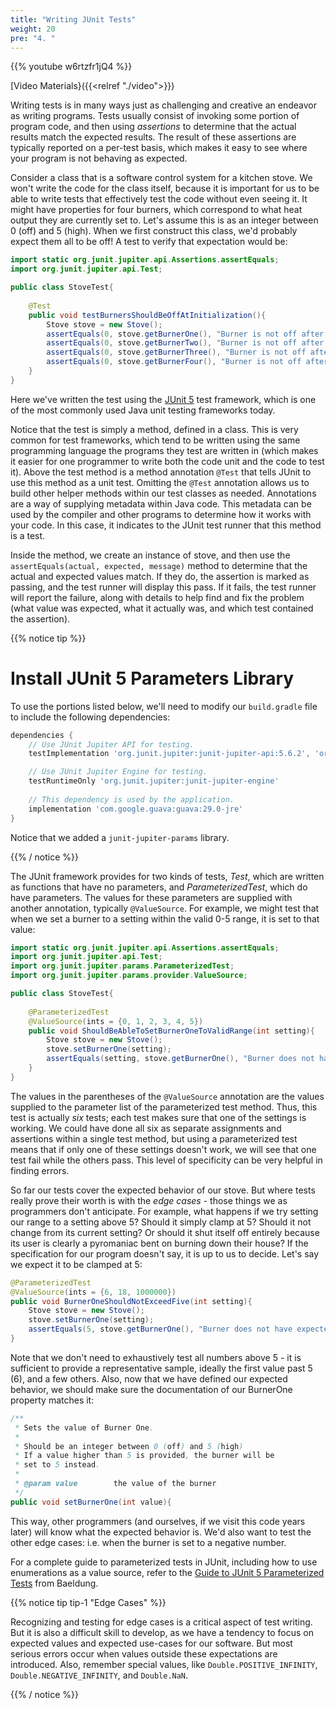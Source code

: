 ```yaml
---
title: "Writing JUnit Tests"
weight: 20
pre: "4. "
---
```


{{% youtube w6rtzfr1jQ4 %}}

[Video Materials}({{<relref "./video">}})

Writing tests is in many ways just as challenging and creative an endeavor as writing programs.  Tests usually consist of invoking some portion of program code, and then using _assertions_ to determine that the actual results match the expected results.  The result of these assertions are typically reported on a per-test basis, which makes it easy to see where your program is not behaving as expected.  

Consider a class that is a software control system for a kitchen stove. We won't write the code for the class itself, because it is important for us to be able to write tests that effectively test the code without even seeing it. It might have properties for four burners, which correspond to what heat output they are currently set to.  Let's assume this is as an integer between 0 (off) and 5 (high).  When we first construct this class, we'd probably expect them all to be off!  A test to verify that expectation would be:

```java
import static org.junit.jupiter.api.Assertions.assertEquals;
import org.junit.jupiter.api.Test;

public class StoveTest{
    
    @Test
    public void testBurnersShouldBeOffAtInitialization(){
        Stove stove = new Stove();
        assertEquals(0, stove.getBurnerOne(), "Burner is not off after initialization");
        assertEquals(0, stove.getBurnerTwo(), "Burner is not off after initialization");
        assertEquals(0, stove.getBurnerThree(), "Burner is not off after initialization");
        assertEquals(0, stove.getBurnerFour(), "Burner is not off after initialization");
    }
}
```

Here we've written the test using the [JUnit 5](https://junit.org/junit5/docs/current/user-guide/) test framework, which is one of the most commonly used Java unit testing frameworks today.

Notice that the test is simply a method, defined in a class.  This is very common for test frameworks, which tend to be written using the same programming language the programs they test are written in (which makes it easier for one programmer to write both the code unit and the code to test it).  Above the test method is a method annotation `@Test` that tells JUnit to use this method as a unit test. Omitting the `@Test` annotation allows us to build other helper methods within our test classes as needed.  Annotations are a way of supplying metadata within Java code.  This metadata can be used by the compiler and other programs to determine how it works with your code.  In this case, it indicates to the JUnit test runner that this method is a test.

Inside the method, we create an instance of stove, and then use the `assertEquals(actual, expected, message)` method to determine that the actual and expected values match.  If they do, the assertion is marked as passing, and the test runner will display this pass.  If it fails, the test runner will report the failure, along with details to help find and fix the problem (what value was expected, what it actually was, and which test contained the assertion).

{{% notice tip %}}

# Install JUnit 5 Parameters Library

To use the portions listed below, we'll need to modify our `build.gradle` file to include the following dependencies:

```gradle
dependencies {
    // Use JUnit Jupiter API for testing.
    testImplementation 'org.junit.jupiter:junit-jupiter-api:5.6.2', 'org.hamcrest:hamcrest:2.2', 'org.junit.jupiter:junit-jupiter-params'

    // Use JUnit Jupiter Engine for testing.
    testRuntimeOnly 'org.junit.jupiter:junit-jupiter-engine'
    
    // This dependency is used by the application.
    implementation 'com.google.guava:guava:29.0-jre'
}
```

Notice that we added a `junit-jupiter-params` library.

{{% / notice %}}

The JUnit framework provides for two kinds of tests, _Test_, which are written as functions that have no parameters, and _ParameterizedTest_, which do have parameters.  The values for these parameters are supplied with another annotation, typically `@ValueSource`.  For example, we might test that when we set a burner to a setting within the valid 0-5 range, it is set to that value:

```java
import static org.junit.jupiter.api.Assertions.assertEquals;
import org.junit.jupiter.api.Test;
import org.junit.jupiter.params.ParameterizedTest;
import org.junit.jupiter.params.provider.ValueSource;

public class StoveTest{
    
    @ParameterizedTest
    @ValueSource(ints = {0, 1, 2, 3, 4, 5})
    public void ShouldBeAbleToSetBurnerOneToValidRange(int setting){
        Stove stove = new Stove();
        stove.setBurnerOne(setting);
        assertEquals(setting, stove.getBurnerOne(), "Burner does not have expected value");
    }
}
```

The values in the parentheses of the `@ValueSource` annotation are the values supplied to the parameter list of the parameterized test method.  Thus, this test is actually _six_ tests; each test makes sure that one of the settings is working.  We could have done all six as separate assignments and assertions within a single test method, but using a parameterized test means that if only one of these settings doesn't work, we will see that one test fail while the others pass.  This level of specificity can be very helpful in finding errors.

So far our tests cover the expected behavior of our stove.  But where tests really prove their worth is with the _edge cases_ - those things we as programmers don't anticipate.  For example, what happens if we try setting our range to a setting above 5?  Should it simply clamp at 5?  Should it not change from its current setting?  Or should it shut itself off entirely because its user is clearly a pyromaniac bent on burning down their house? If the specification for our program doesn't say, it is up to us to decide.  Let's say we expect it to be clamped at 5:

```java 
@ParameterizedTest
@ValueSource(ints = {6, 18, 1000000})
public void BurnerOneShouldNotExceedFive(int setting){
    Stove stove = new Stove();
    stove.setBurnerOne(setting);
    assertEquals(5, stove.getBurnerOne(), "Burner does not have expected value");
}
```

Note that we don't need to exhaustively test all numbers above 5 - it is sufficient to provide a representative sample, ideally the first value past 5 (6), and a few others.  Also, now that we have defined our expected behavior, we should make sure the documentation of our BurnerOne property matches it:

```java
/**
 * Sets the value of Burner One.
 *
 * Should be an integer between 0 (off) and 5 (high)
 * If a value higher than 5 is provided, the burner will be 
 * set to 5 instead.
 *
 * @param value        the value of the burner
 */
public void setBurnerOne(int value){
```

This way, other programmers (and ourselves, if we visit this code years later) will know what the expected behavior is.  We'd also want to test the other edge cases: i.e. when the burner is set to a negative number.

For a complete guide to parameterized tests in JUnit, including how to use enumerations as a value source, refer to the [Guide to JUnit 5 Parameterized Tests](https://www.baeldung.com/parameterized-tests-junit-5) from Baeldung.

{{% notice tip tip-1 "Edge Cases" %}}

Recognizing and testing for edge cases is a critical aspect of test writing. But it is also a difficult skill to develop, as we have a tendency to focus on expected values and expected use-cases for our software. But most serious errors occur when values outside these expectations are introduced.  Also, remember special values, like `Double.POSITIVE_INFINITY`, `Double.NEGATIVE_INFINITY`, and `Double.NaN`.

{{% / notice %}}
